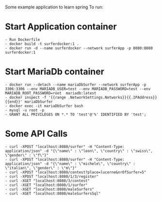 Some example application to learn spring
To run:
# Start Application container
    - Run Dockerfile
    - docker build -t surferdocker:1 .
    - docker run -d --name surferdocker --network surferApp -p 8080:8080 surferdocker:1 
# Start MariaDb container
    - docker run --detach --name mariaDbSurfer --network surferApp -p 3306:3306 --env MARIADB_USER=test --env MARIADB_PASSWORD=test --env MARIADB_ROOT_PASSWORD=root  mariadb:latest   
    - docker inspect -f '{{range .NetworkSettings.Networks}}{{.IPAddress}}{{end}}' mariaDbSurfer
    - docker exec -it mariaDbSurfer bash
    - mysql -u root -p
    - GRANT ALL PRIVILEGES ON *.* TO 'test'@'%' IDENTIFIED BY 'test';
# Some API Calls
    - curl -XPOST "localhost:8080/surfer" -H "Content-Type: application/json" -d "{\"name\" : \"leon\", \"country\" : \"swiss\", \"gender\" : \"f\"}"
    - curl -XPOST "localhost:8080/surfer" -H "Content-Type: application/json" -d "{\"name\" : \"michele\", \"country\" : \"italian\", \"gender\" : \"m\"}"
    - curl -XPOST "localhost:8080/contest?place=lucerne&nrOfSurfer=5"
    - curl -XPOST "localhost:8080/1/3/register"
    - curl -XGET "localhost:8080/3/contest"
    - curl -XGET "localhost:8080/1/surfer"
    - curl -XGET "localhost:8080/maleSurfers"
    - curl -XGET "localhost:8080/maleSurfersSql"